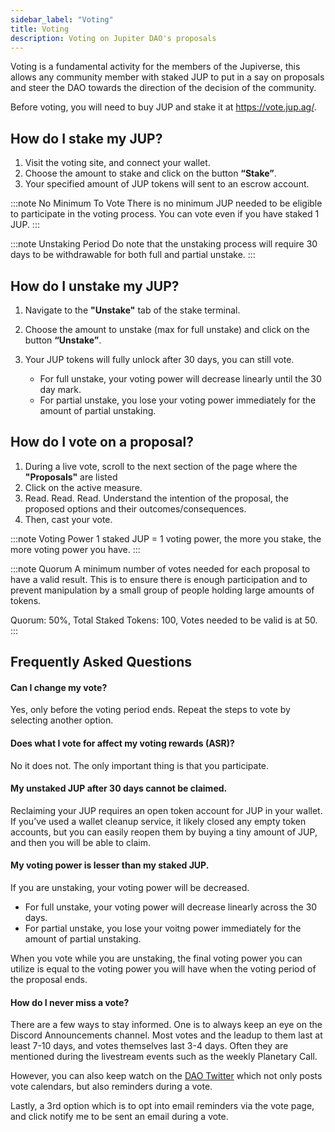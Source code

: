 ```yaml
---
sidebar_label: "Voting"
title: Voting
description: Voting on Jupiter DAO's proposals
---
```


<head>
    <title>Jupiverse: Voting</title>
    <meta name="twitter:card" content="summary" />
</head>

Voting is a fundamental activity for the members of the Jupiverse, this allows any community member with staked JUP to put in a say on proposals and steer the DAO towards the direction of the decision of the community.

Before voting, you will need to buy JUP and stake it at https://vote.jup.ag/.

## How do I stake my JUP?

1. Visit the voting site, and connect your wallet.
2. Choose the amount to stake and click on the button **“Stake”**.
3. Your specified amount of JUP tokens will sent to an escrow account.

:::note No Minimum To Vote
There is no minimum JUP needed to be eligible to participate in the voting process. You can vote even if you have staked 1 JUP.
:::

:::note Unstaking Period
Do note that the unstaking process will require 30 days to be withdrawable for both full and partial unstake.
:::

## How do I unstake my JUP?

1. Navigate to the **"Unstake"** tab of the stake terminal.
2. Choose the amount to unstake (max for full unstake) and click on the button **“Unstake”**.
3. Your JUP tokens will fully unlock after 30 days, you can still vote.

    - For full unstake, your voting power will decrease linearly until the 30 day mark.
    - For partial unstake, you lose your voting power immediately for the amount of partial unstaking.

## How do I vote on a proposal?

1. During a live vote, scroll to the next section of the page where the **"Proposals"** are listed
2. Click on the active measure.
3. Read. Read. Read. Understand the intention of the proposal, the proposed options and their outcomes/consequences.
4. Then, cast your vote.

:::note Voting Power
1 staked JUP = 1 voting power, the more you stake, the more voting power you have.
:::

:::note Quorum
A minimum number of votes needed for each proposal to have a valid result. This is to ensure there is enough participation and to prevent manipulation by a small group of people holding large amounts of tokens.

Quorum: 50%, Total Staked Tokens: 100, Votes needed to be valid is at 50.
:::

## Frequently Asked Questions

#### Can I change my vote?

Yes, only before the voting period ends. Repeat the steps to vote by selecting another option.

#### Does what I vote for affect my voting rewards (ASR)?

No it does not. The only important thing is that you participate.

#### My unstaked JUP after 30 days cannot be claimed.

Reclaiming your JUP requires an open token account for JUP in your wallet. If you’ve used a wallet cleanup service, it likely closed any empty token accounts, but you can easily reopen them by buying a tiny amount of JUP, and then you will be able to claim.

#### My voting power is lesser than my staked JUP.

If you are unstaking, your voting power will be decreased.

- For full unstake, your voting power will decrease linearly across the 30 days.
- For partial unstake, you lose your voitng power immediately for the amount of partial unstaking.

When you vote while you are unstaking, the final voting power you can utilize is equal to the voting power you will have when the voting period of the proposal ends.

#### How do I never miss a vote?

There are a few ways to stay informed. One is to always keep an eye on the Discord Announcements channel. Most votes and the leadup to them last at least 7-10 days, and votes themselves last 3-4 days. Often they are mentioned during the livestream events such as the weekly Planetary Call.

However, you can also keep watch on the [DAO Twitter](https://x.com/jup_dao) which not only posts vote calendars, but also reminders during a vote.

Lastly, a 3rd option which is to opt into email reminders via the vote page, and click notify me to be sent an email during a vote.
